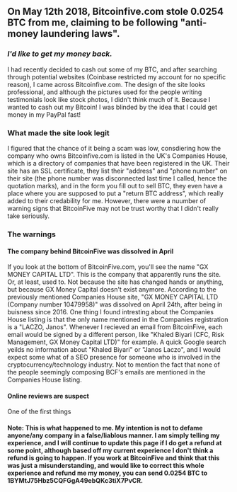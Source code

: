 ## On May 12th 2018, Bitcoinfive.com stole 0.0254 BTC from me, claiming to be following "anti-money laundering laws".
### _I'd like to get my money back._

I had recently decided to cash out some of my BTC, and after searching through potential websites (Coinbase restricted my account for no specific reason), I came across Bitcoinfive.com.
The design of the site looks professional, and although the pictures used for the people writing testimonials look like stock photos, I didn't think much of it.
Because I wanted to cash out my Bitcoin! I was blinded by the idea that I could get money in my PayPal fast! 

### What made the site look legit
I figured that the chance of it being a scam was low, consdiering how the company who owns Bitcoinfive.com is listed in the UK's Companies House, which is a directory of companies that have been registered in the UK. Their site has an SSL certificate, they list their "address" and "phone number" on their site (the phone number was disconnected last time I called, hence the quotation marks), and in the form you fill out to sell BTC, they even have a place where you are supposed to put a "return BTC address", which really added to their credability for me. 
However, there were a nuumber of warning signs that BitcoinFive may not be trust worthy that I didn't really take seriously.

### The warnings
#### The company behind BitcoinFive was dissolved in April
If you look at the bottom of BitcoinFive.com, you'll see the name "GX MONEY CAPITAL LTD". This is the company that apparently runs the site.
Or, at least, used to. Not because the site has changed hands or anything, but because GX Money Capital doesn't exist anymore.
According to the previously mentioned Companies House site, "GX MONEY CAPITAL LTD (Company number 10479958)" was dissolved on April 24th, after being in buisness since 2016.
One thing I found intresting about the Companies House listing is that the only name mentioned in the Companies registration is a "LACZO, Janos". Whenever I recieved an email from BitcoinFive, each email would be signed by a different person, like "Khaled Biyari (CFC, Risk Management, GX Money Capital LTD)" for example. A quick Google search yeilds no information about "Khaled Biyari" or "Janos Laczo", and I would expect some what of a SEO presence for someone who is involved in the cryptocurrency/technology industry.
Not to mention the fact that none of the people seemingly composing BCF's emails are mentioned in the Companies House listing.
#### Online reviews are suspect
One of the first things

#### Note: This is what happened to me. My intention is not to defame anyone/any company in a false/liablous manner. I am simply telling my experience, and I will continue to update this page if I do get a refund at some point, although based off my current experience I don't think a refund is going to happen. If you work at BitcoinFive and think that this was just a misunderstanding, and would like to correct this whole experience and refund me my money, you can send 0.0254 BTC to 1BYMtJ75Hbz5CQFGgA49ebQKc3tiX7PvCR.
